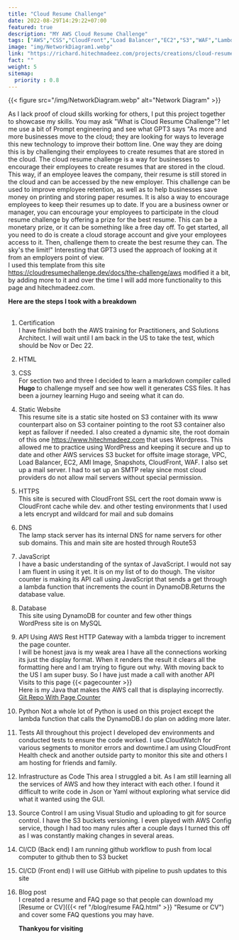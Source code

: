 ```yaml
---
title: "Cloud Resume Challenge"
date: 2022-08-29T14:29:22+07:00
featured: true
description: "MY AWS Cloud Resume Challenge"
tags: ["AWS","CSS","CloudFront","Load Balancer","EC2","S3","WAF","Lambda","Rest API"]
image: "img/NetworkDiagram1.webp"
link: "https://richard.hitechmadeez.com/projects/creations/cloud-resume-challenge.html"
fact: ""
weight: 5
sitemap:
  priority : 0.8
---
```

  
  
{{< figure src="/img/NetworkDiagram.webp" alt="Network Diagram" >}}

As I lack proof of cloud skills working for others, I put this project together to showcase my skills. You may ask "What is Cloud Resume Challenge"? let me use a bit of Prompt engineering and see what GPT3 says "As more and more businesses move to the cloud; they are looking for ways to leverage this new technology to improve their bottom line. One way they are doing this is by challenging their employees to create resumes that are stored in the cloud.
The cloud resume challenge is a way for businesses to encourage their employees to create resumes that are stored in the cloud. This way, if an employee leaves the company, their resume is still stored in the cloud and can be accessed by the new employer.
This challenge can be used to improve employee retention, as well as to help businesses save money on printing and storing paper resumes. It is also a way to encourage employees to keep their resumes up to date.
If you are a business owner or manager, you can encourage your employees to participate in the cloud resume challenge by offering a prize for the best resume. This can be a monetary prize, or it can be something like a free day off.
To get started, all you need to do is create a cloud storage account and give your employees access to it. Then, challenge them to create the best resume they can. The sky's the limit!"  Interesting that GPT3 used the approach of looking at it from an employers point of view. 
<br>
I used this template from this site https://cloudresumechallenge.dev/docs/the-challenge/aws modified it a bit, by adding more to it and over the time I will add more functionality to this page and hitechmadeez.com.  
  
**Here are the steps I took with a breakdown**  
<br>  
1. Certification  
I have finished both the AWS training for Practitioners, and Solutions Architect. I will wait until I am back in the US to take the test, which should be Nov or Dec 22.
2. HTML
3. CSS  
For section two and three I decided to learn a markdown compiler called **Hugo** to challenge myself and see how well it generates CSS files. It has been a journey learning Hugo and seeing what it can do.
4. Static Website  
This resume site is a static site hosted on S3 container with its www counterpart also on S3 container pointing to the root S3 container also kept as failover if needed. 
I also created a dynamic site, the root domain of this one https://www.hitechmadeez.com that uses Wordpress. This allowed me to practice using WordPress and keeping it secure and up to date and other AWS services S3 bucket for offsite image storage, VPC, Load Balancer, EC2, AMI Image, Snapshots, CloudFront, WAF. I also set up a mail server. I had to set up an SMTP relay since most cloud providers do not allow mail servers without special permission.
5. HTTPS  
This site is secured with CloudFront SSL cert the root domain www is CloudFront cache while dev. and other testing environments that I used a lets encrypt and wildcard for mail and sub domains
6. DNS  
The lamp stack server has its internal DNS for name servers for other sub domains. This and main site are hosted through Route53 
7. JavaScript  
I have a basic understanding of the syntax of JavaScript. I would not say I am fluent in using it yet. It is on my list of to do though. The visitor counter is making its API call using JavaScript that sends a get through a lambda function that increments the count in DynamoDB.Returns the database value. 
8. Database  
This site using DynamoDB for counter and few other things  
WordPress site is on MySQL 
9. API
Using AWS Rest HTTP Gateway with a lambda trigger to increment the page counter.  
I will be honest java is my weak area I have all the connections working its just the display format. When it renders the result it clears all the formatting here and I am trying to figure out why. With moving back to the US I am super busy. So I have just made a call with another API  
Visits to this page
{{< pagecounter >}}  
Here is my Java that makes the AWS call that is displaying incorrectly. [Git Repo With Page Counter](https://github.com/rstandow/pagecounterAWS.git)
10. Python
Not a whole lot of Python is used on this project except the lambda function that calls the DynamoDB.I do plan on adding more later.
11. Tests
All throughout this project I developed dev environments and conducted tests to ensure the code worked. I use CloudWatch for various segments to monitor errors and downtime.I am using CloudFront Health check and another outside party to monitor this site and others I am hosting for friends and family. 
12. Infrastructure as Code
This area I struggled a bit. As I am still learning all the services of AWS and how they interact with each other. I found it difficult to write code in Json or Yaml without exploring what service did what it wanted using the GUI.
13. Source Control
I am using Visual Studio and uploading to git for source control. I have the S3 buckets versioning. I even played with AWS Config service, though I had too many rules after a couple days I turned this off as I was constantly making changes in several areas.
14. CI/CD (Back end)
I am running github workflow to push from local computer to github then to S3 bucket
15. CI/CD (Front end)
I will use GitHub with pipeline to push updates to this site
16. Blog post  
I created a resume and FAQ page so that people can download my [Resume or CV]({{< ref "/blog/resume FAQ.html" >}} "Resume or CV") and cover some FAQ questions you may have.  


  
  
     **Thankyou for visiting**
